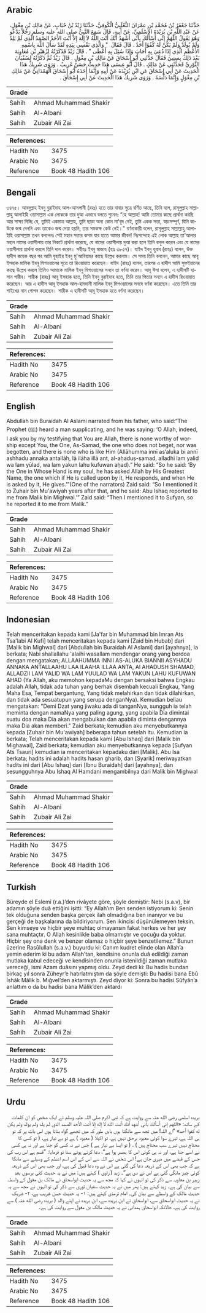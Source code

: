 ## Arabic


<div dir="rtl" lang="ar" style={{fontSize:'larger',backgroundColor:'#f8f9fa',padding:20}}>
حَدَّثَنَا جَعْفَرُ بْنُ مُحَمَّدِ بْنِ عِمْرَانَ الثَّعْلَبِيُّ الْكُوفِيُّ، حَدَّثَنَا زَيْدُ بْنُ حُبَابٍ، عَنْ مَالِكِ بْنِ مِغْوَلٍ، عَنْ عَبْدِ اللَّهِ بْنِ بُرَيْدَةَ الأَسْلَمِيِّ، عَنْ أَبِيهِ، قَالَ سَمِعَ النَّبِيُّ صلى الله عليه وسلم رَجُلاً يَدْعُو وَهُوَ يَقُولُ اللَّهُمَّ إِنِّي أَسْأَلُكَ بِأَنِّي أَشْهَدُ أَنَّكَ أَنْتَ اللَّهُ لاَ إِلَهَ إِلاَّ أَنْتَ الأَحَدُ الصَّمَدُ الَّذِي لَمْ يَلِدْ وَلَمْ يُولَدْ وَلَمْ يَكُنْ لَهُ كُفُوًا أَحَدٌ ‏.‏ قَالَ فَقَالَ ‏ "‏ وَالَّذِي نَفْسِي بِيَدِهِ لَقَدْ سَأَلَ اللَّهَ بِاسْمِهِ الأَعْظَمِ الَّذِي إِذَا دُعِيَ بِهِ أَجَابَ وَإِذَا سُئِلَ بِهِ أَعْطَى ‏"‏ ‏.‏ قَالَ زَيْدٌ فَذَكَرْتُهُ لِزُهَيْرِ بْنِ مُعَاوِيَةَ بَعْدَ ذَلِكَ بِسِنِينَ فَقَالَ حَدَّثَنِي أَبُو إِسْحَاقَ عَنْ مَالِكِ بْنِ مِغْوَلٍ ‏.‏ قَالَ زَيْدٌ ثُمَّ ذَكَرْتُهُ لِسُفْيَانَ الثَّوْرِيِّ فَحَدَّثَنِي عَنْ مَالِكٍ ‏.‏ قَالَ أَبُو عِيسَى هَذَا حَدِيثٌ حَسَنٌ غَرِيبٌ ‏.‏ وَرَوَى شَرِيكٌ هَذَا الْحَدِيثَ عَنْ أَبِي إِسْحَاقَ عَنِ ابْنِ بُرَيْدَةَ عَنْ أَبِيهِ وَإِنَّمَا أَخَذَهُ أَبُو إِسْحَاقَ الْهَمْدَانِيُّ عَنْ مَالِكِ بْنِ مِغْوَلٍ وَإِنَّمَا دَلَّسَهُ ‏.‏ وَرَوَى شَرِيكٌ هَذَا الْحَدِيثَ عَنْ أَبِي إِسْحَاقَ ‏.‏
</div>
<div style={{backgroundColor:'#f8f9fa',padding:20, marginBottom: 10}}><table> <thead> <tr> <th>Grade</th> <th></th> </tr> </thead> <tbody> <tr><td>Sahih</td><td>Ahmad Muhammad Shakir</td></tr><tr><td>Sahih</td><td>Al-Albani</td></tr><tr><td>Sahih</td><td>Zubair Ali Zai</td></tr></tbody></table><table> <thead> <tr> <th>References:</th> <th></th> </tr> </thead> <tbody><tr><td>Hadith No</td><td>3475</td></tr><tr><td>Arabic No</td><td>3475</td></tr><tr><td>Reference</td><td>Book 48 Hadith 106</td></tr></tbody></table></div>

## Bengali


<div dir="ltr" lang="bn" style={{fontSize:'larger',backgroundColor:'#f8f9fa',padding:20}}>
৩৪৭৫। আবদুল্লাহ ইবনু বুরাইদাহ আল-আসলামী (রহঃ) হতে তার বাবার সুত্রে বর্ণিত আছে, তিনি বলে, রাসূলুল্লাহ সাল্লাল্লাহু আলাইহি ওয়াসাল্লাম এক লোককে তার দুআ এভাবে বলতে শুনেনঃ “হে আল্লাহ! আমি তোমার কাছে প্রার্থনা করছি আর সাক্ষ্য দিচ্ছি যে, তুমিই একমাত্র আল্লাহ, তুমি ছাড়া অন্য কোন মা'বূদ নেই, তুমি একক সত্তা, স্বয়ংসম্পূর্ণ, যিনি কাউকে জন্ম দেননি এবং তাকেও জন্ম দেয়া হয়নি, তার সমকক্ষ কেউ নেই।" বর্ণনাকারী বলেন, রাসূলুল্লাহ সাল্লাল্লাহু আলাইহি ওয়াসাল্লাম তখন বললেনঃ সেই মহান সত্তার কসম যার হাতে আমার জীবন! নিঃসন্দেহে এই লোক আল্লাহ তা'আলার মহান নামের ওয়াসীলায় তার নিকটে প্রার্থনা করেছে, যে নামের ওয়াসীলায় দুআ করা হলে তিনি কবুল করেন এবং যে নামের ওয়াসীলায় প্রার্থনা করলে তিনি দান করেন। সহীহঃ ইবনু মাজাহ (হাঃ ৩৮৫৭)। যাইদ ইবনু হুবাব (রাহঃ) বলেন, উক্ত হাদীস কয়েক বছর পর আমি যুহাইর ইবনু মু'আবিয়াহর কাছে উল্লেখ করলাম। সে সময় তিনি বললেন, আমার কাছে আবূ ইসহাক মালিক ইবনু মিগওয়ালের সূত্রে তা রিওয়ায়াত করেছেন। যাইদ (রাহঃ) বলেন, তারপর এ হাদীস আমি সুফইয়ানের কাছে উল্লেখ করলে তিনিও আমাকে মালিক ইবনু মিগওয়ালের সনদে তা বর্ণনা করেন। আবূ ঈসা বলেন, এ হাদীসটি হাসান গারীব। শারীক (রাহঃ) আবূ ইসহাক হতে, তিনি ইবনু বুরাইদাহ হতে, তিনি তার পিতার সনদে এ হাদীস রিওয়ায়াত করেছেন। আর এ হাদীস আবূ ইসহাক আল-হামদানী মালিক ইবনু মিগওয়ালের সনদে বর্ণনা করেছেন। এতে তিনি তার শাইখের নাম গোপন করেছেন। শারীক এ হাদীসটি আবূ ইসহাক হতে বর্ণনা করেছেন।
</div>
<div style={{backgroundColor:'#f8f9fa',padding:20, marginBottom: 10}}><table> <thead> <tr> <th>Grade</th> <th></th> </tr> </thead> <tbody> <tr><td>Sahih</td><td>Ahmad Muhammad Shakir</td></tr><tr><td>Sahih</td><td>Al-Albani</td></tr><tr><td>Sahih</td><td>Zubair Ali Zai</td></tr></tbody></table><table> <thead> <tr> <th>References:</th> <th></th> </tr> </thead> <tbody><tr><td>Hadith No</td><td>3475</td></tr><tr><td>Arabic No</td><td>3475</td></tr><tr><td>Reference</td><td>Book 48 Hadith 106</td></tr></tbody></table></div>

## English


<div dir="ltr" lang="en" style={{fontSize:'larger',backgroundColor:'#f8f9fa',padding:20}}>
Abdullah bin Buraidah Al Aslami narrated from his father, who said:“The Prophet (ﷺ) heard a man supplicating, and he was saying: ‘O Allah, indeed, I ask you by my testifying that You are Allah, there is none worthy of worship except You, the One, As-Samad, the one who does not beget, nor was begotten, and there is none who is like Him (Allāhumma innī as’aluka bi annī ashhadu annaka antallāh, lā ilāha illā ant, al-aḥaduṣ-ṣamad, alladhī lam yalid wa lam yūlad, wa lam yakun lahu kufuwan aḥad).” He said: “So he said: ‘By the One in Whose Hand is my soul, he has asked Allah by His Greatest Name, the one which if He is called upon by it, He responds, and when He is asked by it, He gives.’”(One of the narrators) Zaid said: “So I mentioned it to Zuhair bin Mu'awiyah years after that, and he said: Abu Ishaq reported to me from Malik bin Mighwal.’” Zaid said: “Then I mentioned it to Sufyan, so he reported it to me from Malik.”
</div>
<div style={{backgroundColor:'#f8f9fa',padding:20, marginBottom: 10}}><table> <thead> <tr> <th>Grade</th> <th></th> </tr> </thead> <tbody> <tr><td>Sahih</td><td>Ahmad Muhammad Shakir</td></tr><tr><td>Sahih</td><td>Al-Albani</td></tr><tr><td>Sahih</td><td>Zubair Ali Zai</td></tr></tbody></table><table> <thead> <tr> <th>References:</th> <th></th> </tr> </thead> <tbody><tr><td>Hadith No</td><td>3475</td></tr><tr><td>Arabic No</td><td>3475</td></tr><tr><td>Reference</td><td>Book 48 Hadith 106</td></tr></tbody></table></div>

## Indonesian


<div dir="ltr" lang="id" style={{fontSize:'larger',backgroundColor:'#f8f9fa',padding:20}}>
Telah menceritakan kepada kami [Ja'far bin Muhammad bin Imran Ats Tsa'labi Al Kufi] telah menceritakan kepada kami [Zaid bin Hubab] dari [Malik bin Mighwal] dari [Abdullah bin Buraidah Al Aslami] dari [ayahnya], ia berkata; Nabi shallallahu 'alaihi wasallam mendengar orang yang berdoa dengan mengatakan; ALLAAHUMMA INNII AS-ALUKA BIANNII ASYHADU ANNAKA ANTALLAAHU LAA ILAAHA ILLAA ANTA, Al AHADUSH SHAMAD, ALLADZII LAM YALID WA LAM YUULAD WA LAM YAKUN LAHU KUFUWAN AHAD (Ya Allah, aku memohon kepadaMu dengan bersaksi bahwa Engkau adalah Allah, tidak ada tuhan yang berhak disembah kecuali Engkau, Yang Maha Esa, Tempat bergantung, Yang tidak melahirkan dan tidak dilahirkan, dan tidak ada sesuatupun yang serupa denganNya). Kemudian beliau mengatakan: "Demi Dzat yang jiwaku ada di tanganNya, sungguh ia telah meminta dengan namaNya yang paling agung, yang apabila Dia dimintai suatu doa maka Dia akan mengabulkan dan apabila diminta dengannya maka Dia akan memberi." Zaid berkata; kemudian aku menyebutkannya kepada [Zuhair bin Mu'awiyah] beberapa tahun setelah itu. Kemudian ia berkata; Telah menceritakan kepada kami [Abu Ishaq] dari [Malik bin Mighawal], Zaid berkata; kemudian aku menyebutkannya kepada [Sufyan Ats Tsauri] kemudian ia menceritakan kepadaku dari [Malik]. Abu Isa berkata; hadits ini adalah hadits hasan gharib, dan [Syarik] meriwayatkan hadits ini dari [Abu Ishaq] dari [Ibnu Buraidah] dari [ayahnya], dan sesungguhnya Abu Ishaq Al Hamdani mengambilnya dari Malik bin Mighwal
</div>
<div style={{backgroundColor:'#f8f9fa',padding:20, marginBottom: 10}}><table> <thead> <tr> <th>Grade</th> <th></th> </tr> </thead> <tbody> <tr><td>Sahih</td><td>Ahmad Muhammad Shakir</td></tr><tr><td>Sahih</td><td>Al-Albani</td></tr><tr><td>Sahih</td><td>Zubair Ali Zai</td></tr></tbody></table><table> <thead> <tr> <th>References:</th> <th></th> </tr> </thead> <tbody><tr><td>Hadith No</td><td>3475</td></tr><tr><td>Arabic No</td><td>3475</td></tr><tr><td>Reference</td><td>Book 48 Hadith 106</td></tr></tbody></table></div>

## Turkish


<div dir="ltr" lang="tr" style={{fontSize:'larger',backgroundColor:'#f8f9fa',padding:20}}>
Büreyde el Eslemî (r.a.)’den rivâyete göre, şöyle demiştir: Nebi (s.a.v), bir adamın şöyle duâ ettiğini işitti: “Ey Allah’ım Ben senden istiyorum ki: Senin tek olduğuna senden başka gerçek ilah olmadığına ben inanıyor ve bu gerçeği de başkalarına da bildiriyorum. Sen ikincisi düşünülemeyen teksin. Sen kimseye ve hiçbir şeye muhtaç olmayansın fakat herkes ve her şey sana muhtaçtır. O Allah kesinlikle baba olmamıştır ve çocuğu da yoktur. Hiçbir şey ona denk ve benzer olamaz o hiçbir şeye benzetilemez.” Bunun üzerine Rasûlullah (s.a.v.) buyurdu ki: Canım kudret elinde olan Allah’a yemin ederim ki bu adam Allah’tan, kendisine onunla duâ edildiği zaman mutlaka kabul edeceği ve kendisinden onunla istenildiği zaman mutlaka vereceği, ismi Azam duâsını yapmış oldu. Zeyd dedi ki: Bu hadis bundan birkaç yıl sonra Züheyr’e hatırlatmıştım da şöyle demişti: Bu hadisi bana Ebû İshâk Mâlik b. Mığvel’den aktarmıştı. Zeyd diyor ki: Sonra bu hadisi Sûfyân’a anlattım o da bu hadisi bana Mâlik’den aktardı
</div>
<div style={{backgroundColor:'#f8f9fa',padding:20, marginBottom: 10}}><table> <thead> <tr> <th>Grade</th> <th></th> </tr> </thead> <tbody> <tr><td>Sahih</td><td>Ahmad Muhammad Shakir</td></tr><tr><td>Sahih</td><td>Al-Albani</td></tr><tr><td>Sahih</td><td>Zubair Ali Zai</td></tr></tbody></table><table> <thead> <tr> <th>References:</th> <th></th> </tr> </thead> <tbody><tr><td>Hadith No</td><td>3475</td></tr><tr><td>Arabic No</td><td>3475</td></tr><tr><td>Reference</td><td>Book 48 Hadith 106</td></tr></tbody></table></div>

## Urdu


<div dir="rtl" lang="ur" style={{fontSize:'larger',backgroundColor:'#f8f9fa',padding:20}}>
بریدہ اسلمی رضی الله عنہ سے روایت ہے کہ نبی اکرم صلی اللہ علیہ وسلم نے ایک شخص کو ان کلمات کے ساتھ: «اللهم إني أسألك بأني أشهد أنك أنت الله لا إله إلا أنت الأحد الصمد الذي لم يلد ولم يولد ولم يكن له كفوا أحد» ”اے اللہ! میں تجھ سے مانگتا ہوں بایں طور کہ میں تجھے گواہ بناتا ہوں اس بات پر کہ تو ہی اللہ ہے، تیرے سوا کوئی معبود برحق نہیں ہے، تو اکیلا ( معبود ) ہے تو بے نیاز ہے، ( تو کسی کا محتاج نہیں تیرے سب محتاج ہیں ) ، ( تو ایسا بے نیاز ہے ) جس نے نہ کسی کو جنا ہے اور نہ ہی کسی نے اسے جنا ہے، اور نہ ہی کوئی اس کا ہمسر ہوا ہے“، دعا کرتے ہوئے سنا تو فرمایا: ”قسم ہے اس رب کی جس کے قبضے میں میری جان ہے! اس شخص نے اللہ سے اس کے اس اسم اعظم کے وسیلے سے مانگا ہے کہ جب بھی اس کے ذریعہ دعا کی گئی ہے اس نے وہ دعا قبول کی ہے، اور جب بھی اس کے ذریعہ کوئی چیز مانگی گئی ہے اس نے دی ہے“۔ زید ( راوی ) کہتے ہیں: میں نے یہ حدیث کئی برسوں بعد زہیر بن معاویہ سے ذکر کی تو انہوں نے کہا کہ مجھ سے یہ حدیث ابواسحاق نے مالک بن مغول کے واسطہ سے بیان کی ہے۔ زید کہتے ہیں: پھر میں نے یہ حدیث سفیان ثوری سے ذکر کی تو انہوں نے مجھ سے یہ حدیث مالک کے واسطے سے بیان کی۔ امام ترمذی کہتے ہیں: ۱- یہ حدیث حسن غریب ہے، ۲- شریک نے یہ حدیث ابواسحاق سے، ابواسحاق نے ابن بریدہ سے، ابن بریدہ نے اپنے والد ( بریدہ رضی الله عنہ ) سے روایت کی ہے، حالانکہ ابواسحاق ہمدانی نے یہ حدیث مالک بن مغول سے روایت کی ہے۔
</div>
<div style={{backgroundColor:'#f8f9fa',padding:20, marginBottom: 10}}><table> <thead> <tr> <th>Grade</th> <th></th> </tr> </thead> <tbody> <tr><td>Sahih</td><td>Ahmad Muhammad Shakir</td></tr><tr><td>Sahih</td><td>Al-Albani</td></tr><tr><td>Sahih</td><td>Zubair Ali Zai</td></tr></tbody></table><table> <thead> <tr> <th>References:</th> <th></th> </tr> </thead> <tbody><tr><td>Hadith No</td><td>3475</td></tr><tr><td>Arabic No</td><td>3475</td></tr><tr><td>Reference</td><td>Book 48 Hadith 106</td></tr></tbody></table></div>